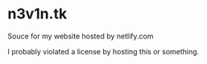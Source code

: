 # n3v1n.tk
Souce for my website hosted by netlify.com


I probably violated a license by hosting this or something.
